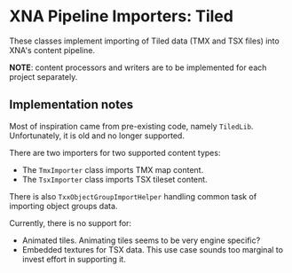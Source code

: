 # XNA Pipeline Importers: Tiled

These classes implement importing of Tiled data (TMX and TSX files) into XNA's content pipeline.

**NOTE**: content processors and writers are to be implemented for each project separately.

## Implementation notes

Most of inspiration came from pre-existing code, namely `TiledLib`. Unfortunately, it is old and no longer supported.

There are two importers for two supported content types:

* The `TmxImporter` class imports TMX map content.
* The `TsxImporter` class imports TSX tileset content.

There is also `TxxObjectGroupImportHelper` handling common task of importing object groups data.

Currently, there is no support for:

* Animated tiles. Animating tiles seems to be very engine specific?
* Embedded textures for TSX data. This use case sounds too marginal to invest effort in supporting it.
